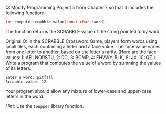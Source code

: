 Q: Modify Programming Project 5 from Chapter 7 so that it includes the following
function:

```c
int compute_scrabble_value(const char *word);
```

The function returns the SCRABBLE value of the string pointed to by word.

Original Q: In the SCRABBLE Crossword Game, players form words using small
tiles, each containing a letter and a face value. The face value varies from one
letter to another, based on the letter's rarity. (Here are the face values: 1:
AEILNORSTU, 2: DG, 3: BCMP, 4: FHVWY, 5: K, 8: JX, 10: QZ.) Write a program that
computes the value of a word by summing the values of its letters:

```
Enter a word: pitfall
Scrabble value: 12
```

Your program should allow any mixture of lower-case and upper-case letters in
the word.

<em>Hint:</em> Use the `toupper` library function.
